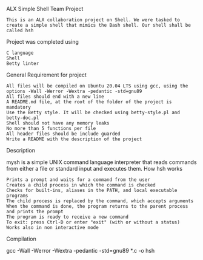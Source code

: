 ALX Simple Shell Team Project

    This is an ALX collaboration project on Shell. We were tasked to create a simple shell that mimics the Bash shell. Our shell shall be called hsh

Project was completed using

    C language
    Shell
    Betty linter

General Requirement for project

    All files will be compiled on Ubuntu 20.04 LTS using gcc, using the options -Wall -Werror -Wextra -pedantic -std=gnu89
    All files should end with a new line
    A README.md file, at the root of the folder of the project is mandatory
    Use the Betty style. It will be checked using betty-style.pl and betty-doc.pl
    Shell should not have any memory leaks
    No more than 5 functions per file
    All header files should be include guarded
    Write a README with the description of the project

Description

mysh is a simple UNIX command language interpreter that reads commands from either a file or standard input and executes them.
How hsh works

    Prints a prompt and waits for a command from the user
    Creates a child process in which the command is checked
    Checks for built-ins, aliases in the PATH, and local executable programs
    The child process is replaced by the command, which accepts arguments
    When the command is done, the program returns to the parent process and prints the prompt
    The program is ready to receive a new command
    To exit: press Ctrl-D or enter "exit" (with or without a status)
    Works also in non interactive mode

Compilation

gcc -Wall -Werror -Wextra -pedantic -std=gnu89 *.c -o hsh
